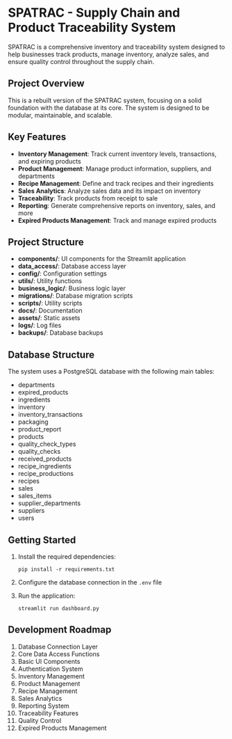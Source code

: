 # SPATRAC - Supply Chain and Product Traceability System

SPATRAC is a comprehensive inventory and traceability system designed to help businesses track products, manage inventory, analyze sales, and ensure quality control throughout the supply chain.

## Project Overview

This is a rebuilt version of the SPATRAC system, focusing on a solid foundation with the database at its core. The system is designed to be modular, maintainable, and scalable.

## Key Features

- **Inventory Management**: Track current inventory levels, transactions, and expiring products
- **Product Management**: Manage product information, suppliers, and departments
- **Recipe Management**: Define and track recipes and their ingredients
- **Sales Analytics**: Analyze sales data and its impact on inventory
- **Traceability**: Track products from receipt to sale
- **Reporting**: Generate comprehensive reports on inventory, sales, and more
- **Expired Products Management**: Track and manage expired products

## Project Structure

- **components/**: UI components for the Streamlit application
- **data_access/**: Database access layer
- **config/**: Configuration settings
- **utils/**: Utility functions
- **business_logic/**: Business logic layer
- **migrations/**: Database migration scripts
- **scripts/**: Utility scripts
- **docs/**: Documentation
- **assets/**: Static assets
- **logs/**: Log files
- **backups/**: Database backups

## Database Structure

The system uses a PostgreSQL database with the following main tables:
- departments
- expired_products
- ingredients
- inventory
- inventory_transactions
- packaging
- product_report
- products
- quality_check_types
- quality_checks
- received_products
- recipe_ingredients
- recipe_productions
- recipes
- sales
- sales_items
- supplier_departments
- suppliers
- users

## Getting Started

1. Install the required dependencies:
   ```
   pip install -r requirements.txt
   ```

2. Configure the database connection in the `.env` file

3. Run the application:
   ```
   streamlit run dashboard.py
   ```

## Development Roadmap

1. Database Connection Layer
2. Core Data Access Functions
3. Basic UI Components
4. Authentication System
5. Inventory Management
6. Product Management
7. Recipe Management
8. Sales Analytics
9. Reporting System
10. Traceability Features
11. Quality Control
12. Expired Products Management
